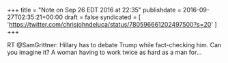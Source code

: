 +++
title = "Note on Sep 26 EDT 2016 at 22:35"
publishdate = 2016-09-27T02:35:21+00:00
draft = false
syndicated = [ 'https://twitter.com/chrisjohndeluca/status/780596661202497500?s=20' ]
+++

RT @SamGrittner: Hillary has to debate Trump while fact-checking him. Can you imagine it? A woman having to work twice as hard as a man for…
